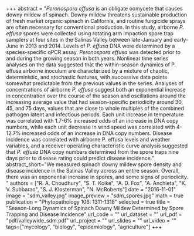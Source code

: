 +++
abstract = "*Peronospora effusa* is an obligate oomycete that causes downy mildew of spinach.  Downy mildew threatens sustainable production of fresh market organic spinach in California, and routine fungicide sprays are often necessary for conventional production.  In this study, airborne *P. effusa* spores were collected using rotating arm impaction spore trap samplers at four sites in the Salinas Valley between late-January and early-June in 2013 and 2014.  Levels of *P. effusa* DNA were determined by a species-specific qPCR assay.  *Peronospora effusa* was detected prior to and during the growing season in both years.  Nonlinear time series analyses on the data suggested that the within-season dynamics of P. effusa airborne inoculum are characterized by a mixture of chaotic, deterministic, and stochastic features, with successive data points somewhat predictable from the previous values in the series.  Analyses of concentrations of airborne *P. effusa* suggest both an exponential increase in concentration over the course of the season and oscillations around the increasing average value that had season-specific periodicity around 30, 45, and 75 days, values that are close to whole multiples of the combined pathogen latent and infectious periods.  Each unit increase in temperature was correlated with 1.7-6% increased odds of an increase in DNA copy numbers, while each unit decrease in wind speed was correlated with 4-12.7% increased odds of an increase in DNA copy numbers.  Disease incidence was correlated with airborne P. effusa levels and weather variables, and a receiver operating characteristic curve analysis suggested that *P. effusa* DNA copy numbers determined from the spore traps nine days prior to disease rating could predict disease incidence."
abstract_short="We measured spinach downy mildew spore density and disease incidence in the Salinas Valley across an entire season. Overall, there was an exponential increase in spores, and some signs of periodicity. "
authors = ["R. A. Choudhury", "S. T. Koike", "A. D. Fox", "A. Anchieta", "K. V. Subbarao", "S. J. Klosterman", "N. McRoberts"]
date = "2016-11-01"
image = "sdm_valley.jpg"
image_preview = "sdm_spores.jpg"
math = true
publication = "Phytopathology 106: 1311-1318"
selected = true
title = "Season-Long Dynamics of Spinach Downy Mildew Determined by Spore Trapping and Disease Incidence"
url_code = ""
url_dataset = ""
url_pdf = "pdf/valleywide_sdm.pdf"
url_project = ""
url_slides = ""
url_video = ""
tags=["mycology", "biology", "epidemiology", "agriculture"]
+++